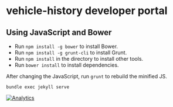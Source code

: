 vehicle-history developer portal
====================

## Using JavaScript and Bower

* Run `npm install -g bower` to install Bower.
* Run `npm install -g grunt-cli` to install Grunt.
* Run `npm install` in the directory to install other tools.
* Run `bower install` to install dependencies.

After changing the JavaScript, run `grunt` to rebuild the minified JS.

```
bundle exec jekyll serve
```

[![Analytics](https://ga-beacon.appspot.com/UA-73556414-1/vehicle-history-developers/readme?pixel)](https://github.com/vehicle-history/vehicle-history-developers)
